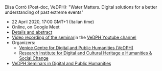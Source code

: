 Elisa Corrò (Post-doc, VeDPH): "Water Matters. Digital solutions for a better understanding of past extreme events"

- 22 April 2020, 17:00 GMT+1 (Italian time)
- Online, on Google Meet
- [Details and abstract](https://www.unive.it/data/33113/2/38663)
- [Video recording of the seminar](https://www.youtube.com/watch?v=bdMJPiKIGXo)in the [VeDPH Youtube channel](https://www.youtube.com/channel/UCpVTd9npww6UwFQti5yu4NQ)
- Organizers:
    - [Venice Centre for Digital and Public Humanities (VeDPH)](https://www.unive.it/vedph)
    - [Research Institute for Digital and Cultural Heritage e Humanities & Social Change](https://hscif.org/events/?location=&what=future)
- [VeDPH Seminars in Digital and Public Humanities](https://www.unive.it/data/agenda/2/39042)
